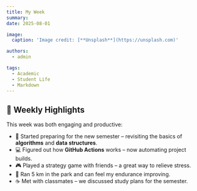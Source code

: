 ```yaml
---
title: My Week
summary: 
date: 2025-08-01

image:
  caption: 'Image credit: [**Unsplash**](https://unsplash.com)'

authors:
  - admin

tags:
  - Academic
  - Student Life
  - Markdown
---
```


## 📅 Weekly Highlights  

This week was both engaging and productive:  

- 📘 Started preparing for the new semester – revisiting the basics of **algorithms** and **data structures**.  
- 💻 Figured out how **GitHub Actions** works – now automating project builds.  
- 🎮 Played a strategy game with friends – a great way to relieve stress.  
- 🏃 Ran 5 km in the park and can feel my endurance improving.  
- ☕ Met with classmates – we discussed study plans for the semester.  

